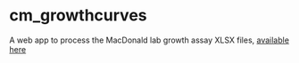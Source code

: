 # cm_growthcurves
A web app to process the MacDonald lab growth assay XLSX files, [available here](https://shiny.york.ac.uk/bioltf/cm_growthcurves/)